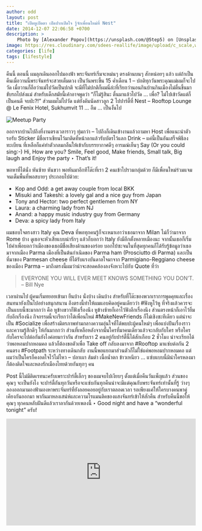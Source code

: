 ```yaml
---
author: odd
layout: post
title: "เปิดหูเปิดตา เปิดปากเปิดใจ รู้จักเพื่อนใหม่ที่ Nest"
date: 2014-12-07 22:06:58 +0700
description: >
    Photo by [Alexander Popov](https://unsplash.com/@5tep5) on [Unsplash](https://unsplash.com/)
image: https://res.cloudinary.com/sdees-reallife/image/upload/c_scale,w_1024/v1548069009/alexander-popov-339410-unsplash.jpg
categories: [life]
tags: [lifestyle]
---
```

คืนนี้ ตอนนี้ ผมลุกเดินออกไปมองฟ้า พระจันทร์เริ่มจะหม่นๆ ตรงด้านบนๆ สักหน่อยๆ แล้ว แต่ถ้าเป็นคืนเมื่อวานนี้พระจันทร์จะสวยเต็มดวง เป็นวันพระขึ้น 15 ค่ำเดือน 1 – ปกติทุกวันพระคุณแม่ผมก็จะไปวัด เมื่อวานก็ถือว่าแม่ไปวัดเป็นปกติ จะมีที่ไม่ปกติก็ผมนี่ล่ะที่เรียกว่านอนกินบ้านกินเมืองไม่ตื่นขึ้นมาขับรถไปส่งแม่ สำหรับเด็กสมัยนี้เค้าอาจพูดว่า “ก็ไม่รู้สินะ ตื่นมาแล้วไปวัด … เพื่อ? ไม่ไปเข้าวัดแต่ก็เป็นคนดี จบป่ะ?!” ส่วนผมไม่ไปวัด แต่ยังดันนัดสาวลูก 2 ไปปาร์ตี้ที่ Nest – Rooftop Lounge @ Le Fenix Hotel, Sukhumvit 11 … อืม … เป็นงั้นไป

![Meetup Party](/sdee.co/assets/img/authors/odd/2014-12-07/meetup.png)

ออกจากบ้านไปถึงที่งานตรงเวลาราวๆ ทุ่มกว่า – ไปถึงก็เดินเข้างานแล้วถามหา Host เพื่อแนะนำตัว รอรับ Sticker มีชื่อเราเขียนไว้มาติดที่หน้าอกแล้วรับบัตรไว้แลก Drink – แค่นี้เป็นอันเสร็จพิธีลงทะเบียน ที่เหลือก็แค่ทำตัวกลมกลืนให้เข้ากับบรรยากาศดีๆ อารมณ์เย็นๆ Say (Or you could sing:-) Hi, How are you? Smile, Feel good, Make friends, Small talk, Big laugh and Enjoy the party ‣ That’s it!

พอหาที่ได้นั่ง หันซ้าย หันขวา พอหันมาอีกทีโต๊ะที่เรา 2 คนเข้าไปรวมกลุ่มด้วย ก็มีเพื่อนใหม่ร่วมแจมจนเต็มพื้นที่พอสบายๆ ประกอบไปด้วย:

* Kop and Odd: a get away couple from local BKK
* Misuki and Takeshi: a lovely gal and a nice guy from Japan
* Tony and Hector: two perfect gentlemen from NY
* Laura: a charming lady from NJ
* Anand: a happy music industry guy from Germany
* Deva: a spicy lady from Italy

ผมชอบใจตรงสาว Italy คุณ Deva ที่พอทุกคนรู้ก็จะเหมาเอาว่าเธอมาจาก Milan ไม่ก็ว่ามาจาก Rome บ้าง ดูเธอจะหัวเสียแบบน่ารักๆ แล้วก็บอกว่า Italy ยังมีอีกตั้งหลายเมืองนะ จากนั้นเธอก็เริ่มใบ้คำเพื่อบอกว่าเมืองของเธอมีชื่อเสียงด้านของอร่อย บอกใบ้ซะจนในที่สุดทุกคนก็ได้รับรู้ข้อมูลว่าเธอมาจากเมือง Parma เมืองที่เป็นต้นกำเนิดของ Parma ham (Prosciutto di Parma) และเป็นที่มาของ Parmesan cheese ที่ได้รับแรงบันดาลใจมาจาก Parmigiano-Reggiano cheese ของเมือง Parma – มาถึงตรงนี้ผมว่าน่าจะสอดคล้องลงจังหวะไปกับ Quote ที่ว่า

>
> EVERYONE YOU WILL EVER MEET KNOWS SOMETHING YOU DON’T.
> – Bill Nye
>

เวลาผ่านไป ผู้คนเริ่มทยอยเข้ามา ยืนบ้าง นั่งบ้าง เดินบ้าง สำหรับที่โต๊ะของพวกเราการพูดคุยและเรื่องสนทนายังเป็นไปอย่างสนุกสนาน ถึงตรงนี้ทำให้ผมแอบคิดอยู่คนเดียวว่า #ฟังหูไว้หู ที่จริงแล้วควรจะเป็นแบบนี้ซะมากกว่า คือ หูข้างขวาก็ฟังเรื่องนึง หูข้างซ้ายก็เอาไว้ฟังอีกเรื่องนึง ส่วนตรงหน้าก็เอาไว้ยิ้มกับอีกเรื่องนึง กิจกรรมนี้จะเรียกว่าได้เพื่อนใหม่ #MakeNewFriends ก็ไม่เชิงซะทีเดียว แต่น่าจะเป็น #Socialize เพื่อสร้างมิตรภาพท่ามกลางความอุ่นใจที่ได้พบปะผู้คนใหม่ๆ เพื่อแบ่งปันเรื่องราวและความรู้สึกดีๆ ให้กันมากกว่า ส่วนที่เหลือหลังจากนั้นใครที่มาคนเดียวแล้วจะกลับกับใคร หรือใครกับใครจะไปต่อกันยังไงค่อยมาว่ากัน สำหรับเรา 2 คนอยู่กับปาร์ตี้นี้ได้สักเกือบ 2 ชั่วโมง น่าจะเรียกได้ว่าพอหอมปากหอมคอ แล้วก็ต้องขอตัวเพื่อ Take off กลับลงมาจาก #Rooftop มาแซ่บต่อกัน 2 คนตรง #Footpath ระหว่างทางเดินกลับ งานนี้พอแยกมาส่วนตัวก็ไม่ใช่แค่พอหอมปากหอมคอ แต่ผมว่าเป็นใครก็คงอดใจไว้ไม่ไหว – ปลาเผา ส้มตำ เนื้อน้ำตก ข้าวเหนียว … แซ่บแบบนี้มิน่าใครหลงมาก็ต้องติดใจและหลงรักเมืองไทยด้วยกันทุกๆ คน

Post นี้ไม่มีติดเรทนะครับเพราะปาร์ตี้เล็กๆ ของผมจบไปเงียบๆ ตั้งแต่เมื่อคืนวันเพ็ญแล้ว ส่วนของคุณๆ จะเป็นยังไง จะปาร์ตี้กันทุกวันหรือจะแซ่บกันทุกคืนน่าจะมีแต่คุณกับพระจันทร์เท่านั้นที่รู้ ว่างๆ ลองออกมามองฟ้ามองหาพระจันทร์ที่ยังลอยคอยอยู่กับเราตลอดเวลา รอเพียงแค่ให้ใครบางคนพาคู่เคียงกันออกมา พากันมาหลงเสน่ห์และความโรแมนติคของแสงจันทร์เข้าให้สักคืน สำหรับคืนนี้ขอให้คุณๆ ทุกคนหลับฝันดีแล้วเราลากันด้วยเพลงนี้ ‣ Good night and have a “wonderful tonight” ครับ!

<div style="position:relative;width:100%;height:0;padding-bottom:56.25%;">
<iframe style="width:100%;height:100%;position:absolute;top:0;left:0;" src="https://www.youtube.com/embed/vUSzL2leaFM" frameborder="0" gesture="media" allow="encrypted-media" allowfullscreen>
</iframe>
</div>
